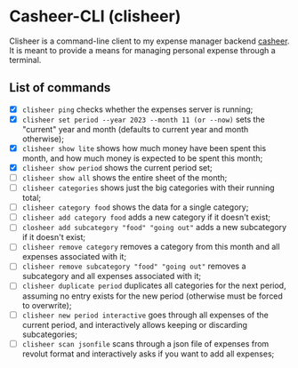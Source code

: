 # Casheer-CLI (clisheer)

Clisheer is a command-line client to my expense manager backend [casheer](https://github.com/Ozoniuss/casheer). It is meant to provide a means for managing personal expense through a terminal.

List of commands
-------------------

- [x] `clisheer ping` checks whether the expenses server is running;
- [x] `clisheer set period --year 2023 --month 11 (or --now)` sets the "current" year and month (defaults to current year and month otherwise);
- [x] `clisheer show lite` shows how much money have been spent this month, and how much money is expected to be spent this month;
- [x] `clisheer show period` shows the current period set;
- [ ] `clisheer show all` shows the entire sheet of the month;
- [ ] `clisheer categories` shows just the big categories with their running total;
- [ ] `clisheer category food` shows the data for a single category;
- [ ] `clisheer add category food` adds a new category if it doesn't exist;
- [ ] `closheer add subcategory "food" "going out"` adds a new subcategory if it doesn't exist;
- [ ] `clisheer remove category` removes a category from this month and all expenses associated with it;
- [ ] `clisheer remove subcategory "food" "going out"` removes a subcategory and all expenses associated with it;
- [ ] `clisheer duplicate period` duplicates all categories for the next period, assuming no entry exists for the new period (otherwise must be forced to overwrite);
- [ ] `clisheer new period interactive` goes through all expenses of the current period, and interactively allows keeping or discarding subcategories;
- [ ] `clisheer scan jsonfile` scans through a json file of expenses from revolut format and interactively asks if you want to add all expenses;
